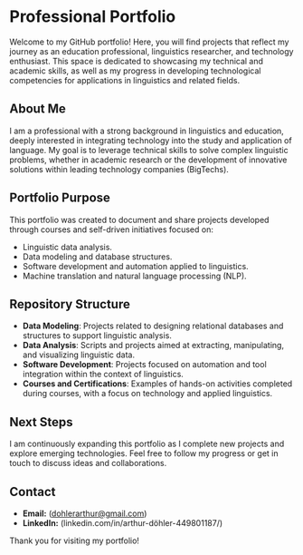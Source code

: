 # Professional Portfolio

Welcome to my GitHub portfolio! Here, you will find projects that reflect my journey as an education professional, linguistics researcher, and technology enthusiast. This space is dedicated to showcasing my technical and academic skills, as well as my progress in developing technological competencies for applications in linguistics and related fields.

## About Me
I am a professional with a strong background in linguistics and education, deeply interested in integrating technology into the study and application of language. My goal is to leverage technical skills to solve complex linguistic problems, whether in academic research or the development of innovative solutions within leading technology companies (BigTechs).

## Portfolio Purpose
This portfolio was created to document and share projects developed through courses and self-driven initiatives focused on:
- Linguistic data analysis.
- Data modeling and database structures.
- Software development and automation applied to linguistics.
- Machine translation and natural language processing (NLP).

## Repository Structure
- **Data Modeling**: Projects related to designing relational databases and structures to support linguistic analysis.
- **Data Analysis**: Scripts and projects aimed at extracting, manipulating, and visualizing linguistic data.
- **Software Development**: Projects focused on automation and tool integration within the context of linguistics.
- **Courses and Certifications**: Examples of hands-on activities completed during courses, with a focus on technology and applied linguistics.

## Next Steps
I am continuously expanding this portfolio as I complete new projects and explore emerging technologies. Feel free to follow my progress or get in touch to discuss ideas and collaborations.

## Contact
- **Email:** (dohlerarthur@gmail.com)  
- **LinkedIn:** (linkedin.com/in/arthur-döhler-449801187/)

Thank you for visiting my portfolio!

